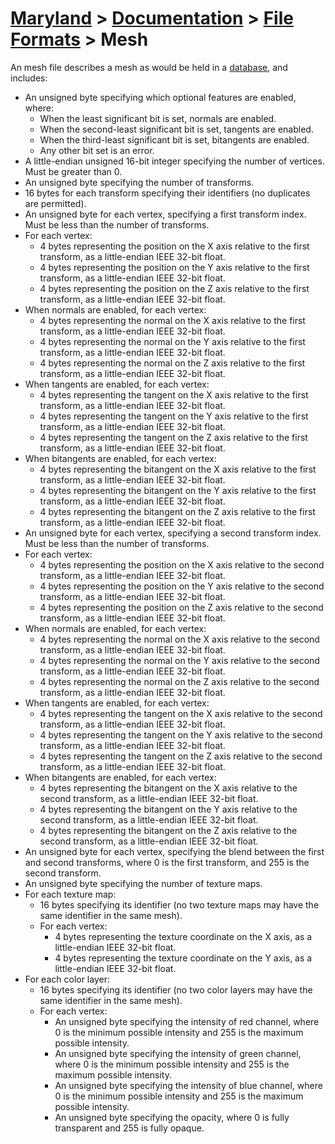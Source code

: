 # [Maryland](../../readme.md) > [Documentation](../readme.md) > [File Formats](./readme.md) > Mesh

An mesh file describes a mesh as would be held in a [database](../architecture/database.md), and includes:

- An unsigned byte specifying which optional features are enabled, where:
  - When the least significant bit is set, normals are enabled.
  - When the second-least significant bit is set, tangents are enabled.
  - When the third-least significant bit is set, bitangents are enabled.
  - Any other bit set is an error.
- A little-endian unsigned 16-bit integer specifying the number of vertices.  Must be greater than 0.
- An unsigned byte specifying the number of transforms.
- 16 bytes for each transform specifying their identifiers (no duplicates are permitted).
- An unsigned byte for each vertex, specifying a first transform index.  Must be less than the number of transforms.
- For each vertex:
  - 4 bytes representing the position on the X axis relative to the first transform, as a little-endian IEEE 32-bit float.
  - 4 bytes representing the position on the Y axis relative to the first transform, as a little-endian IEEE 32-bit float.
  - 4 bytes representing the position on the Z axis relative to the first transform, as a little-endian IEEE 32-bit float.
- When normals are enabled, for each vertex:
  - 4 bytes representing the normal on the X axis relative to the first transform, as a little-endian IEEE 32-bit float.
  - 4 bytes representing the normal on the Y axis relative to the first transform, as a little-endian IEEE 32-bit float.
  - 4 bytes representing the normal on the Z axis relative to the first transform, as a little-endian IEEE 32-bit float.
- When tangents are enabled, for each vertex:
  - 4 bytes representing the tangent on the X axis relative to the first transform, as a little-endian IEEE 32-bit float.
  - 4 bytes representing the tangent on the Y axis relative to the first transform, as a little-endian IEEE 32-bit float.
  - 4 bytes representing the tangent on the Z axis relative to the first transform, as a little-endian IEEE 32-bit float.
- When bitangents are enabled, for each vertex:
  - 4 bytes representing the bitangent on the X axis relative to the first transform, as a little-endian IEEE 32-bit float.
  - 4 bytes representing the bitangent on the Y axis relative to the first transform, as a little-endian IEEE 32-bit float.
  - 4 bytes representing the bitangent on the Z axis relative to the first transform, as a little-endian IEEE 32-bit float.
- An unsigned byte for each vertex, specifying a second transform index.  Must be less than the number of transforms.
- For each vertex:
  - 4 bytes representing the position on the X axis relative to the second transform, as a little-endian IEEE 32-bit float.
  - 4 bytes representing the position on the Y axis relative to the second transform, as a little-endian IEEE 32-bit float.
  - 4 bytes representing the position on the Z axis relative to the second transform, as a little-endian IEEE 32-bit float.
- When normals are enabled, for each vertex:
  - 4 bytes representing the normal on the X axis relative to the second transform, as a little-endian IEEE 32-bit float.
  - 4 bytes representing the normal on the Y axis relative to the second transform, as a little-endian IEEE 32-bit float.
  - 4 bytes representing the normal on the Z axis relative to the second transform, as a little-endian IEEE 32-bit float.
- When tangents are enabled, for each vertex:
  - 4 bytes representing the tangent on the X axis relative to the second transform, as a little-endian IEEE 32-bit float.
  - 4 bytes representing the tangent on the Y axis relative to the second transform, as a little-endian IEEE 32-bit float.
  - 4 bytes representing the tangent on the Z axis relative to the second transform, as a little-endian IEEE 32-bit float.
- When bitangents are enabled, for each vertex:
  - 4 bytes representing the bitangent on the X axis relative to the second transform, as a little-endian IEEE 32-bit float.
  - 4 bytes representing the bitangent on the Y axis relative to the second transform, as a little-endian IEEE 32-bit float.
  - 4 bytes representing the bitangent on the Z axis relative to the second transform, as a little-endian IEEE 32-bit float.
- An unsigned byte for each vertex, specifying the blend between the first and second transforms, where 0 is the first transform, and 255 is the second transform.
- An unsigned byte specifying the number of texture maps.
- For each texture map:
  - 16 bytes specifying its identifier (no two texture maps may have the same identifier in the same mesh).
  - For each vertex:
    - 4 bytes representing the texture coordinate on the X axis, as a little-endian IEEE 32-bit float.
    - 4 bytes representing the texture coordinate on the Y axis, as a little-endian IEEE 32-bit float.
- For each color layer:
  - 16 bytes specifying its identifier (no two color layers may have the same identifier in the same mesh).
  - For each vertex:
    - An unsigned byte specifying the intensity of red channel, where 0 is the minimum possible intensity and 255 is the maximum possible intensity.
    - An unsigned byte specifying the intensity of green channel, where 0 is the minimum possible intensity and 255 is the maximum possible intensity.
    - An unsigned byte specifying the intensity of blue channel, where 0 is the minimum possible intensity and 255 is the maximum possible intensity.
    - An unsigned byte specifying the opacity, where 0 is fully transparent and 255 is fully opaque.
